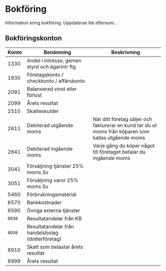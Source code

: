 # Bokföring

Information kring bokföring. Uppdateras lite eftersom...

## Bokföringskonton

| Konto   | Benämning                                         | Beskrivning |
|---------|---------------------------------------------------|---|
| 1330    | Andel i intresse, gemen styrd och ägarintr ftg    |   |
| 1930    | Företagskonto / checkkonto / affärskonto          |   |
| 2091    | Balanserad vinst eller förlust                    |   |
| 2099    | Årets resultat                                    |   |
| 2510    | Skatteskulder                                     |   |
| 2611    | Debiterad utgående moms                           | När ditt företag säljer och fakturerar en kund tar du ut moms från köparen som kallas utgående moms |
| 2641    | Debiterad ingående moms                           | Varje gång du köper något till företaget betalar du ingående moms |
| 3041    | Försäljning tjänster 25% moms Sv                  |   |
| 3051    | Försäljning varor 25% moms Sv                     |   |
| 5460    | Förbrukningsmaterial                              |   |
| 6570    | Bankkostnader                                     |   |
| 6590    | Övriga externa tjänster                           |   |
| `8030`  | Resultatandelar från KB                           |   |
| `8030`  | Resultatandelar från handelsbolag (dotterföretag) |   |
| 8910    | Skatt som belastar årets resultat                 |   |
| 8999    | Årets resultat                                    |   |
